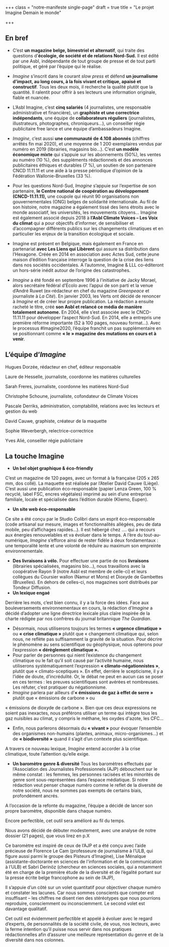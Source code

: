 +++
class = "notre-manifeste single-page"
draft = true
title = "Le projet Imagine Demain le monde"

+++
## En bref

* C’est **un magazine belge, bimestriel et alternatif**, qui traite des questions d’**écologie, de société et de relations Nord-Sud.** Il est édité par une Asbl, indépendante de tout groupe de presse et de tout parti politique, et géré par l’équipe qui le réalise.

* _Imagine_ s’inscrit dans le courant _slow press_ et défend **un journalisme d’impact, au long cours, à la fois vivant et critique, apaisé et constructif**. Tous les deux mois, il recherche la qualité plutôt que la quantité. Il ralentit pour offrir à ses lecteurs une information originale, fiable et nuancée.
* L’Asbl Imagine, c’est **cinq salariés** (4 journalistes, une responsable administrative et financière), un **graphiste et une correctrice indépendants**, une équipe de **collaborateurs réguliers** (journalistes, illustrateurs, photographes, chroniqueurs…), un conseiller régie publicitaire free lance et une équipe d’ambassadeurs Imagine.
* _Imagine_, c’est aussi **une communauté de 4.108 abonnés** (chiffres arrêtés fin mai 2020), et une moyenne de 1 200 exemplaires vendus par numéro en 2019 (librairies, magasins bio…). C’est **un modèle économique mixte** qui s’appuie sur les abonnements (50%), les ventes au numéro (10 %), des suppléments rédactionnels et des annonces publicitaires éthiques et durables (7 %), un soutien de son partenaire CNCD 11.11.11 et une aide à la presse périodique d’opinion de la Fédération Wallonie-Bruxelles (33 %).
* Pour les questions Nord-Sud, _Imagine_ s’appuie sur l’expertise de son partenaire, **le Centre national de coopération au développement (CNCD-11.11.11),** une coupole qui réunit 90 organisations non gouvernementales (ONG) belges de solidarité internationale. Au fil de son histoire, notre magazine a également tissé des liens étroits avec le monde associatif, les universités, les mouvements citoyens… Imagine est également associé depuis 2018 à **l’Asbl Climate Voices – Les Voix du climat** qui a pour objectifs d’informer, de sensibiliser et d’accompagner différents publics sur les changements climatiques et en particulier les enjeux de la transition écologique et sociale.
* Imagine est présent en Belgique, mais également en France en partenariat **avec Les Liens qui Libèrent** qui assure sa distribution dans l’Hexagone. Créée en 2014 en association avec Actes Sud, cette jeune maison d’édition française interroge la question de la crise des liens dans nos sociétés occidentales. A l’automne, Imagine & LLL co-éditeront un hors-série inédit autour de l’origine des catastrophes.
* _Imagine_ a été fondé en septembre 1996 à l’initiative de Jacky Morael, alors secrétaire fédéral d’Ecolo avec l’appui de son parti et la venue d’André Ruwet (ex-rédacteur en chef du magazine _Greenpeace_ et journaliste à _La Cité_). En janvier 2003, les Verts ont décidé de renoncer à _Imagine_ et de créer leur propre publication. La rédaction a ensuite racheté le titre, créé **son Asbl et relancé ce média de manière totalement autonome.** En 2004, elle s’est associée avec le CNCD-11.11.11 pour développer l’aspect Nord-Sud. En 2014, elle a entrepris une première réforme importante (52 à 100 pages, nouveau format…). Avec le processus #Imagine2020, l’équipe franchit un pas supplémentaire en se positionnant comme **« le » magazine des mutations en cours et à venir**.

## **L’équipe d’_Imagine_**

Hugues Dorzée, rédacteur en chef, éditeur responsable

Laure de Hesselle, journaliste, coordonne les matières culturelles

Sarah Freres, journaliste, coordonne les matières Nord-Sud

Christophe Schoune, journaliste, cofondateur de Climate Voices

Pascale Derriks, administration, comptabilité, relations avec les lecteurs et gestion du web

David Cauwe, graphiste, créateur de la maquette

Sophie Weverbergh, relectrice-correctrice

Yves Alié, conseiller régie publictiaire

## **La touche Imagine**

* **Un bel objet graphique & éco-friendly**

C’est un magazine de 120 pages, avec un format à la française (205 x 265 mm, dos collé). La maquette est réalisée par l’Atelier David Cauwe (Liège). C’est aussi une publication éco-responsable (papier Lenza Green, 100 % recyclé, label FSC, encres végétales) imprimé au sein d’une entreprise familiale, locale et spécialisée dans l’édition durable (Kliemo, Eupen).

* **Un site web éco-responsable**

Ce site a été conçu par le Studio Colibri dans un esprit éco-responsable (code artisanal sur mesure, images et fonctionnalités allégées, peu de data mobile, peu d’affichages rapides…). Il est hébergé chez …. qui a recours aux énergies renouvelables et va évoluer dans le temps. A l’ère du tout-au-numérique, _Imagine_ s’efforce ainsi de rester fidèle à deux fondamentaux : une temporalité lente et une volonté de réduire au maximum son empreinte environnementale.

* **Des livraisons à vélo.** Pour effectuer une partie de nos **livraisons** (librairies spécialisées, magasins bio…), nous travaillons avec la coopérative Rayon 9 (notre Asbl est membre de celle-ci) et leurs collègues du Coursier wallon (Namur et Mons) et Dioxyde de Gambettes (Bruxelles). En dehors de celles-ci, nos magazines sont distribués par Tondeur Diffusion.
* **Un lexique engaé**

Derrière les mots, c’est bien connu, il y a la force des idées. Face aux bouleversements environnementaux en cours, la rédaction d’_Imagine_ a décidé d’adopter une ligne directrice lexicale plus claire inspirée de la charte rédigée par nos confrères du journal britannique _The Guardian_.

* Désormais, nous utiliserons toujours les termes **« urgence climatique »** ou **« crise climatique »** plutôt que « changement climatique qui, selon nous, ne reflète pas suffisamment la gravité de la situation. Pour décrire le phénomène au sens scientifique ou géophysique, nous opterons pour l’expression **« dérèglement climatique ».**
* Pour parler de personnes qui nient l’existence du changement climatique ou le fait qu’il soit causé par l’activité humaine, nous utiliserons systématiquement l’expression **« climato-négationnistes »**, plutôt que « climato-sceptiques ». En effet, derrière le scepticisme, il y a l’idée de doute, d’incrédulité. Or, le débat ne peut en aucun cas se poser en ces termes : les preuves scientifiques sont avérées et nombreuses. Les réfuter, c’est pratiquer du négationnisme.
* _Imagine_ parlera par ailleurs d’**« émissions de gaz à effet de serre »** plutôt que « émissions de carbone » ou

« émissions de dioxyde de carbone ». Bien que ces deux expressions ne soient pas inexactes, nous préférons utiliser un terme qui intègre tous les gaz nuisibles au climat, y compris le méthane, les oxydes d'azote, les CFC…

* Enfin, nous parlerons désormais du **« vivant »** pour évoquer l’ensemble des organismes non-humains (plantes, animaux, micro-organismes…) et de **« biodiversité »** quand il s’agit d’un contexte plus scientifique.

A travers ce nouveau lexique, _Imagine_ entend accorder à la crise climatique, toute l’attention qu’elle exige.

* **Un baromètre genre & diversité** Tous les baromètres effectués par l’Association des Journalistes Professionnels (AJP) débouchent sur le même constat : les femmes, les personnes racisées et les minorités de genre sont sous-représentées dans l’espace médiatique. Si notre rédaction veut penser chaque numéro comme le reflet de la diversité de notre société, nous ne sommes pas exempts de certains biais, profondément ancrés.

A l’occasion de la refonte du magazine, l’équipe a décidé de lancer son propre baromètre, disponible dans chaque numéro.

Encore perfectible, cet outil sera amélioré au fil du temps.

Nous avons décidé de débuter modestement, avec une analyse de notre dossier (21 pages), que vous lirez en p.X

Ce baromètre est inspiré de ceux de l’AJP et a été conçu avec l’aide précieuse de Florence Le Cam (professeure de journalisme à l’ULB, qui figure aussi parmi le groupe des Pisteurs d’Imagine), Lise Ménalque (assistante-doctorante en sciences de l'information et de la communication à l’ULB) et Sabri Derinöz (chercheur en sciences sociales, qui a notamment été en charge de la première étude de la diversité et de l’égalité portant sur la presse écrite belge francophone au sein de l’AJP),

Il s’appuie d’un côté sur un volet quantitatif pour objectiver chaque numéro et constater les lacunes. Car nous sommes conscients que compter est insuffisant – les chiffres ne disent rien des stéréotypes que nous pourrions reproduire, consciemment ou inconsciemment. Le second volet est davantage qualitatif.

Cet outil est évidemment perfectible et appelé à évoluer avec le regard d’experts, de personnalités de la société civile, de vous, nos lecteurs, avec la ferme intention qu’il puisse nous servir dans nos pratiques rédactionnelles afin d’assurer une meilleure représentation du genre et de la diversité dans nos colonnes.